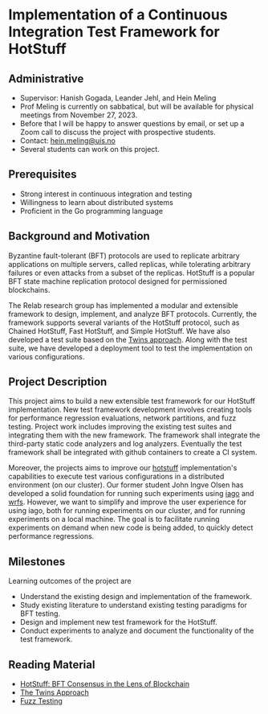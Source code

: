 # Implementation of a Continuous Integration Test Framework for HotStuff

## Administrative

- Supervisor: Hanish Gogada, Leander Jehl, and Hein Meling
- Prof Meling is currently on sabbatical, but will be available for physical meetings from November 27, 2023.
- Before that I will be happy to answer questions by email, or set up a Zoom call to discuss the project with prospective students.
- Contact: <hein.meling@uis.no>
- Several students can work on this project.

## Prerequisites

- Strong interest in continuous integration and testing
- Willingness to learn about distributed systems
- Proficient in the Go programming language

## Background and Motivation

Byzantine fault-tolerant (BFT) protocols are used to replicate arbitrary applications on multiple servers, called replicas, while tolerating arbitrary failures or even attacks from a subset of the replicas.
HotStuff is a popular BFT state machine replication protocol designed for permissioned blockchains.

The Relab research group has implemented a modular and extensible framework to design, implement, and analyze BFT protocols.
Currently, the framework supports several variants of the HotStuff protocol, such as Chained HotStuff, Fast HotStuff, and Simple HotStuff.
We have also developed a test suite based on the [Twins approach][5].
Along with the test suite, we have developed a deployment tool to test the implementation on various configurations.

## Project Description

This project aims to build a new extensible test framework for our HotStuff implementation.
New test framework development involves creating tools for performance regression evaluations, network partitions, and fuzz testing.
Project work includes improving the existing test suites and integrating them with the new framework.
The framework shall integrate the third-party static code analyzers and log analyzers.
Eventually the test framework shall be integrated with github containers to create a CI system.

Moreover, the projects aims to improve our [hotstuff][3] implementation's capabilities to execute test various configurations in a distributed environment (on our cluster).
Our former student John Ingve Olsen has developed a solid foundation for running such experiments using [iago][1] and [wrfs][2].
However, we want to simplify and improve the user experience for using iago, both for running experiments on our cluster, and for running experiments on a local machine.
The goal is to facilitate running experiments on demand when new code is being added, to quickly detect performance regressions.

## Milestones

Learning outcomes of the project are

- Understand the existing design and implementation of the framework.
- Study existing literature to understand existing testing paradigms for BFT testing.
- Design and implement new test framework for the HotStuff.
- Conduct experiments to analyze and document the functionality of the test framework.

## Reading Material

- [HotStuff: BFT Consensus in the Lens of Blockchain][4]
- [The Twins Approach][5]
- [Fuzz Testing][6]

[1]: https://github.com/relab/iago
[2]: https://github.com/relab/wrfs
[3]: https://github.com/relab/hotstuff
[4]: https://arxiv.org/abs/1803.05069
[5]: https://malkhi.com/posts/2020/04/making-BFT-systems-robust/
[6]: https://go.dev/security/fuzz/
